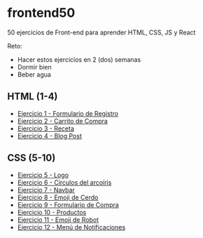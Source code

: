 # frontend50
50 ejercicios de Front-end para aprender HTML, CSS, JS y React

Reto:
- Hacer estos ejercicios en 2 (dos) semanas
- Dormir bien
- Beber agua

## HTML (1-4)
- [Ejercicio 1 - Formulario de Registro](./html/1-signup-form.md)
- [Ejercicio 2 - Carrito de Compra](./html/2-item-cart.md)
- [Ejercicio 3 - Receta](./html/3-recipe.md)
- [Ejercicio 4 - Blog Post](./html/4-blog-post.md)

## CSS (5-10)

- [Ejercicio 5 - Logo](./css/1-logo.md)
- [Ejercicio 6 - Círculos del arcoíris](./css/2-rainbow-circles.md)
- [Ejercicio 7 - Navbar](./css/3-navbar.md)
- [Ejercicio 8 - Emoji de Cerdo](./css/4-pig-emoji.md)
- [Ejercicio 9 - Formulario de Compra](./css/5-purchase-form.md)
- [Ejercicio 10 - Productos](./css/6-products.md)
- [Ejercicio 11 - Emoji de Robot](./css/7-robot-emoji.md)
- [Ejercicio 12 - Menú de Notificaciones](./css/8-notifications.md)